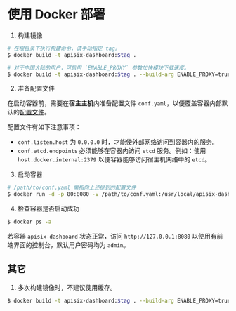 <!--
#
# Licensed to the Apache Software Foundation (ASF) under one or more
# contributor license agreements.  See the NOTICE file distributed with
# this work for additional information regarding copyright ownership.
# The ASF licenses this file to You under the Apache License, Version 2.0
# (the "License"); you may not use this file except in compliance with
# the License.  You may obtain a copy of the License at
#
#     http://www.apache.org/licenses/LICENSE-2.0
#
# Unless required by applicable law or agreed to in writing, software
# distributed under the License is distributed on an "AS IS" BASIS,
# WITHOUT WARRANTIES OR CONDITIONS OF ANY KIND, either express or implied.
# See the License for the specific language governing permissions and
# limitations under the License.
#
-->

# 使用 Docker 部署

1. 构建镜像

```sh
# 在根目录下执行构建命令，请手动指定 tag。
$ docker build -t apisix-dashboard:$tag .

# 对于中国大陆的用户，可启用 `ENABLE_PROXY` 参数加快模块下载速度。
$ docker build -t apisix-dashboard:$tag . --build-arg ENABLE_PROXY=true
```

2. 准备配置文件

在启动容器前，需要在**宿主主机**内准备配置文件 `conf.yaml`，以便覆盖容器内部默认的[配置文件](../api/conf/conf.yaml)。

配置文件有如下注意事项：

- `conf.listen.host` 为 `0.0.0.0` 时，才能使外部网络访问到容器内的服务。
- `conf.etcd.endpoints` 必须能够在容器内访问 `etcd` 服务。例如：使用 `host.docker.internal:2379` 以便容器能够访问宿主机网络中的 `etcd`。

3. 启动容器

```sh
# /path/to/conf.yaml 需指向上述提到的配置文件
$ docker run -d -p 80:8080 -v /path/to/conf.yaml:/usr/local/apisix-dashboard/conf/conf.yaml --name apisix-dashboard apisix-dashboard:$tag
```

4. 检查容器是否启动成功

```sh
$ docker ps -a
```

若容器 `apisix-dashboard` 状态正常，访问 `http://127.0.0.1:8080` 以使用有前端界面的控制台，默认用户密码均为 `admin`。

## 其它

1. 多次构建镜像时，不建议使用缓存。

```sh
$ docker build -t apisix-dashboard:$tag . --build-arg ENABLE_PROXY=true --no-cache=true
```
